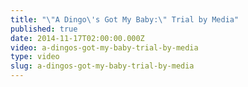 ```yaml
---
title: "\"A Dingo\'s Got My Baby:\" Trial by Media"
published: true
date: 2014-11-17T02:00:00.000Z
video: a-dingos-got-my-baby-trial-by-media
type: video
slug: a-dingos-got-my-baby-trial-by-media
---
```

